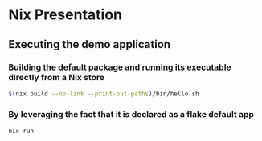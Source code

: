 # Nix Presentation

## Executing the demo application

### Building the default package and running its executable directly from a Nix store

```bash
$(nix build --no-link --print-out-paths)/bin/hello.sh
```

### By leveraging the fact that it is declared as a flake default app

```bash
nix run
```
